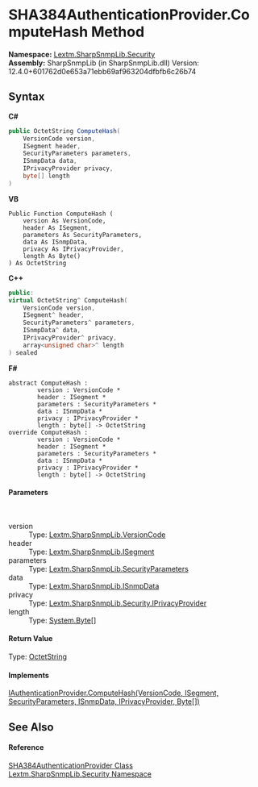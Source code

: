# SHA384AuthenticationProvider.ComputeHash Method 
 

**Namespace:**&nbsp;<a href="N_Lextm_SharpSnmpLib_Security">Lextm.SharpSnmpLib.Security</a><br />**Assembly:**&nbsp;SharpSnmpLib (in SharpSnmpLib.dll) Version: 12.4.0+601762d0e653a71ebb69af963204dfbfb6c26b74

## Syntax

**C#**<br />
``` C#
public OctetString ComputeHash(
	VersionCode version,
	ISegment header,
	SecurityParameters parameters,
	ISnmpData data,
	IPrivacyProvider privacy,
	byte[] length
)
```

**VB**<br />
``` VB
Public Function ComputeHash ( 
	version As VersionCode,
	header As ISegment,
	parameters As SecurityParameters,
	data As ISnmpData,
	privacy As IPrivacyProvider,
	length As Byte()
) As OctetString
```

**C++**<br />
``` C++
public:
virtual OctetString^ ComputeHash(
	VersionCode version, 
	ISegment^ header, 
	SecurityParameters^ parameters, 
	ISnmpData^ data, 
	IPrivacyProvider^ privacy, 
	array<unsigned char>^ length
) sealed
```

**F#**<br />
``` F#
abstract ComputeHash : 
        version : VersionCode * 
        header : ISegment * 
        parameters : SecurityParameters * 
        data : ISnmpData * 
        privacy : IPrivacyProvider * 
        length : byte[] -> OctetString 
override ComputeHash : 
        version : VersionCode * 
        header : ISegment * 
        parameters : SecurityParameters * 
        data : ISnmpData * 
        privacy : IPrivacyProvider * 
        length : byte[] -> OctetString 
```


#### Parameters
&nbsp;<dl><dt>version</dt><dd>Type: <a href="T_Lextm_SharpSnmpLib_VersionCode">Lextm.SharpSnmpLib.VersionCode</a><br /></dd><dt>header</dt><dd>Type: <a href="T_Lextm_SharpSnmpLib_ISegment">Lextm.SharpSnmpLib.ISegment</a><br /></dd><dt>parameters</dt><dd>Type: <a href="T_Lextm_SharpSnmpLib_SecurityParameters">Lextm.SharpSnmpLib.SecurityParameters</a><br /></dd><dt>data</dt><dd>Type: <a href="T_Lextm_SharpSnmpLib_ISnmpData">Lextm.SharpSnmpLib.ISnmpData</a><br /></dd><dt>privacy</dt><dd>Type: <a href="T_Lextm_SharpSnmpLib_Security_IPrivacyProvider">Lextm.SharpSnmpLib.Security.IPrivacyProvider</a><br /></dd><dt>length</dt><dd>Type: <a href="https://docs.microsoft.com/dotnet/api/system.byte" target="_blank" rel="noopener noreferrer">System.Byte</a>[]<br /></dd></dl>

#### Return Value
Type: <a href="T_Lextm_SharpSnmpLib_OctetString">OctetString</a>

#### Implements
<a href="M_Lextm_SharpSnmpLib_Security_IAuthenticationProvider_ComputeHash">IAuthenticationProvider.ComputeHash(VersionCode, ISegment, SecurityParameters, ISnmpData, IPrivacyProvider, Byte[])</a><br />

## See Also


#### Reference
<a href="T_Lextm_SharpSnmpLib_Security_SHA384AuthenticationProvider">SHA384AuthenticationProvider Class</a><br /><a href="N_Lextm_SharpSnmpLib_Security">Lextm.SharpSnmpLib.Security Namespace</a><br />